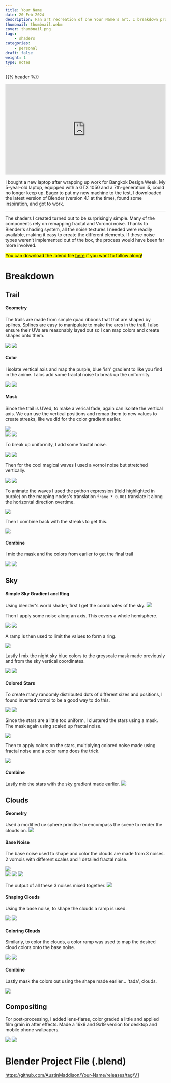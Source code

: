 ```yaml
---
title: Your Name 
date: 20 Feb 2024
description: Fan art recreation of one Your Name's art. I breakdown procedural NPR shaders in Blender 4.  
thumbnail: thumbnail.webm
cover: thumbnail.png
tags:
    - shaders
categories:
    - personal
draft: false
weight: 1
type: notes
---
```


{{% header %}}

<div style="padding:56.25% 0 0 0;position:relative;"><iframe src="https://player.vimeo.com/video/1047475777?h=d586fa63b6&amp;muted=1&amp;autoplay=1&amp;loop=1&amp;badge=0&amp;autopause=0&amp;player_id=0&amp;app_id=58479" frameborder="0" allow="autoplay; fullscreen; picture-in-picture; clipboard-write; encrypted-media" style="position:absolute;top:0;left:0;width:100%;height:100%;" title="Your Name Fan Art [Free Blender .blend Project File]"></iframe></div><script src="https://player.vimeo.com/api/player.js"></script>



<div class="mb-8"> </div>

I bought a new laptop after wrapping up work for Bangkok Design Week. My 5-year-old laptop, equipped with a GTX 1050 and a 7th-generation i5, could no longer keep up. Eager to put my new machine to the test, I downloaded the latest version of Blender (version 4.1 at the time), found some inspiration, and got to work.

---

The shaders I created turned out to be surprisingly simple. Many of the components rely on remapping fractal and Voronoi noise. Thanks to Blender's shading system, all the noise textures I needed were readily available, making it easy to create the different elements. If these noise types weren’t implemented out of the box, the process would have been far more involved.

<mark>You can download the .blend file [here](#project-file) if you want to follow along!</mark>


# Breakdown

## Trail

#### Geometry
The trails are made from simple quad ribbons that that are shaped by splines. Splines are easy to manipulate to make the arcs in the trail. I also ensure their UVs are reasonably layed out so I can map colors and create shapes onto them. 


<div class="grid grid-cols-2 sm:grid-cols-2 my-4 gap-4">
  <img src="image-1.png" class="mx-auto my-auto">
  <img src="image-8.png" class="mx-auto my-auto">
</div>




#### Color

I isolate vertical axis and map the purple, blue 'ish' gradient to like you find in the anime. I alos add some fractal noise to break up the uniformity.

<div class="grid grid-cols-2 sm:grid-cols-2 my-4 gap-4">
  <img src="image-6.png" class="mx-auto my-auto">
  <img src="image-7.png" class="mx-auto my-auto">
</div>


#### Mask
Since the trail is UVed, to make a verical fade, again can isolate the vertical axis. We can use the vertical positions and remap them to new values to create streaks, like we did for the color gradient earlier.

<img src="image.png" class="my-4 mx-auto">

<div class="grid grid-cols-2 sm:grid-cols-2 my-4 gap-4">
  <img src="image-3.png" class="mx-auto my-auto">
  <img src="image-4.png" class="mx-auto my-auto">
</div>

To break up uniformity, I add some fractal noise. 

<div class="grid grid-cols-2 sm:grid-cols-2 my-4 gap-4">
  <img src="image-9.png" class="mx-auto my-auto">
  <img src="image-11.png" class="mx-auto my-auto">
</div>

Then for the cool magical waves I used a vornoi noise but stretched vertically.
<div class="grid grid-cols-2 sm:grid-cols-2 my-4 gap-4">
  <img src="image-10.png" class="mx-auto my-auto">
  <img src="image-12.png" class="mx-auto my-auto">
</div>

To animate the waves I used the python expression (field highlighted in purple) on the mapping nodes's translation `frame * 0.001` translate it along the horizontal direction overtime.

<img src="image-10.png" class="my-4 mx-auto">


Then I combine back with the streaks to get this.


<img src="image-13.png" class="my-4 mx-auto">


#### Combine
I mix the mask and the colors from earlier to get the final trail

<img src="image-15.png" class="mx-auto my-4">
<img src="image-14.png" class="mx-auto my-4">



## Sky

#### Simple Sky Gradient and Ring
Using blender's world shader, first I get the coordinates of the sky.
<img src="image-21.png" class="mx-auto my-4">

Then I apply some noise along an axis. This covers a whole hemisphere. 
<div class="grid grid-cols-2 sm:grid-cols-2 my-4 gap-4">
  <img src="image-20.png" class="mx-auto my-auto">
  <img src="image-22.png" class="mx-auto my-auto">
</div>

A ramp is then used to limit the values to form a ring.

<img src="image-23.png" class="mx-auto my-4">

Lastly I mix the night sky blue colors to the greyscale mask made previously and from the sky vertical coordinates.

<img src="image-40.png" class="mx-auto my-4">
<img src="image-24.png" class="mx-auto my-4">


#### Colored Stars
To create many randomly distributed dots of different sizes and positions, I found inverted vornoi to be a good way to do this.

<div class="grid grid-cols-2 sm:grid-cols-2 my-4 gap-4">
  <img src="image-16.png" class="mx-auto my-auto">
  <img src="image-17.png" class="mx-auto my-auto">
</div>

Since the stars are a little too uniform, I clustered the stars using a mask. The mask again using scaled up fractal noise.  

<img src="image-19.png" class="mx-auto my-4">


Then to apply colors on the stars, multiplying colored noise made using fractal noise and a color ramp does the trick. 

<img src="image-18.png" class="mx-auto my-4">


#### Combine

Lastly mix the stars with the sky gradient made earlier.
<img src="image-25.png" class="mx-auto my-4">


## Clouds

#### Geometry
Used a modified uv sphere primitive to encompass the scene to render the clouds on. 
<img src="image-26.png" class="mx-auto my-4">


#### Base Noise
The base noise used to shape and color the clouds are made from 3 noises. 2 vornois with different scales and 1 detailed fractal noise.

<img src="image-27.png" class="mx-auto my-4">


<div class="grid grid-cols-3 sm:grid-cols-3 my-4 gap-2">
  <img src="image-29.png" class="mx-auto my-auto">
  <img src="image-30.png" class="mx-auto my-auto">
  <img src="image-33.png" class="mx-auto my-auto">
</div>

The output of all these 3 noises mixed together.
<img src="image-35.png" class="mx-auto my-4">


#### Shaping Clouds

Using the base noise, to shape the clouds a ramp is used.

<img src="image-39.png" class="mx-auto my-4">
<img src="image-28.png" class="mx-auto my-4">


#### Coloring Clouds
Similarly, to color the clouds, a color ramp was used to map the desired cloud colors onto the base noise.

<img src="image-38.png" class="mx-auto my-4">
<img src="image-36.png" class="mx-auto my-4">

#### Combine  

Lastly mask the colors out using the shape made earlier... 'tada', clouds.

<img src="image-37.png" class="mx-auto my-4">

## Compositing
For post-processing, I added lens-flares, color graded a little and applied film grain in after effects. Made a 16x9 and 9x19 version for desktop and mobile phone wallpapers.


<div class="grid grid-cols-2 sm:grid-cols-2 my-4 gap-4">
<img src="Wallpaper 16x9 720p.png" class="mx-auto my-auto">
<img src="9x19.png" class="mx-auto my-auto">
</div>



# Blender Project File (.blend)
https://github.com/AustinMaddison/Your-Name/releases/tag/V1

